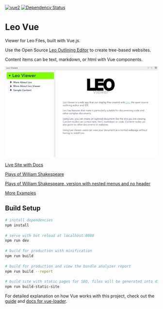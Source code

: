 [![vue2](https://img.shields.io/badge/vue-2.x-brightgreen.svg)](https://vuejs.org/)
[![Dependency Status](https://david-dm.org/kaleguy/leoviewer.svg)](https://david-dm.org/kaleguy/leoviewer)

# Leo Vue

Viewer for Leo Files, built with Vue.js.

Use the Open Source [Leo Outlining Editor](http://leoeditor.com) to create tree-based websites.

Content items can be text, markdown, or html with Vue components.

![Leo Viewer Screencast](leoviewermovie.gif)

[Live Site with Docs](https://kaleguy.github.io/leoviewer/)

[Plays of William Shakespeare](https://kaleguy.github.io/leoviewer/examples/shakespeare/)

[Plays of William Shakespeare, version with nested menus and no header](https://kaleguy.github.io/leoviewer/examples/shakespeare_n/)

[More Examples](https://kaleguy.github.io/leo-examples/)

## Build Setup

``` bash
# install dependencies
npm install

# serve with hot reload at localhost:8080
npm run dev

# build for production with minification
npm run build

# build for production and view the bundle analyzer report
npm run build --report

# build site with static pages for SEO, files will be generated into dist/static/site
npm run build-static-site


```

For detailed explanation on how Vue works with this project, check out the [guide](http://vuejs-templates.github.io/webpack/) and [docs for vue-loader](http://vuejs.github.io/vue-loader).

